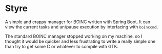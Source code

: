 # Styre
A simple and crappy manager for BOINC written with Spring Boot.  It can view the current tasks and un/pause execution by interfacing with ```boinccmd```.

The standard BOINC manager stopped working on my machine, so I thought it would be quicker and less frustrating to write a really simple one than try to get some C or whatever to compile with GTK.
